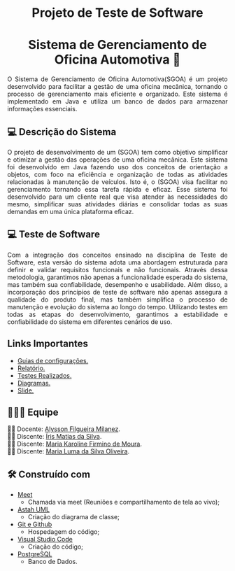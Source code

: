 <h1 align="center"> Projeto de Teste de Software </h1>
<h1 align="center">Sistema de Gerenciamento de Oficina Automotiva 🚗</h1>

   <p align="justify">   O Sistema de Gerenciamento de Oficina Automotiva(SGOA) é um projeto desenvolvido para facilitar a gestão de uma oficina mecânica, tornando o processo de gerenciamento mais eficiente e organizado. Este sistema é implementado em Java e utiliza um banco de dados para armazenar informações essenciais. </p>

   ## **:computer:** Descrição do Sistema 

  <p align="justify">  O projeto de desenvolvimento de um (SGOA) tem como objetivo simplificar e otimizar a gestão das operações de uma oficina mecânica. Este sistema foi desenvolvido em Java fazendo uso dos conceitos de orientação a objetos, com foco na eficiência e organização de todas as atividades relacionadas à manutenção de veículos. Isto é, o (SGOA) visa facilitar no gerenciamento tornando essa tarefa rápida e eficaz. Esse sistema foi desenvolvido para um cliente real que visa atender às necessidades do mesmo, simplificar suas atividades diárias e consolidar todas as suas demandas em uma única plataforma eficaz.
 </p>


## **:computer:** Teste de Software

   <p align="justify">   Com a integração dos conceitos ensinado na disciplina de Teste de Software, esta versão do sistema adota uma abordagem estruturada para definir e validar requisitos funcionais e não funcionais. Através dessa metodologia, garantimos não apenas a funcionalidade esperada do sistema, mas também sua confiabilidade, desempenho e usabilidade. Além disso, a incorporação dos princípios de teste de software não apenas assegura a qualidade do produto final, mas também simplifica o processo de manutenção e evolução do sistema ao longo do tempo. Utilizando testes em todas as etapas do desenvolvimento, garantimos a estabilidade e confiabilidade do sistema em diferentes cenários de uso. </p>

## Links Importantes
   * [Guias de configurações.](https://docs.google.com/document/d/1QNXer5olDYq25rOK9GQ3xSSEoLSVJNweo8Mn3ecqbN0/edit#heading=h.q298exf8ljm8)<br />
   * [Relatório.](https://docs.google.com/document/d/1hchAgYVzjC0Oog2BFJf2ambYpeJtjWHBL9kbRrIlhXY/edit#heading=h.9dbc3vc7bxfy)<br />
   * [Testes Realizados.](https://docs.google.com/document/d/1_DFBd8K1wYIcUHvDQJS0qEaheZoR3OymNIHuwoSun-o/edit)<br />
   * [Diagramas.](https://docs.google.com/document/d/17RFAc26urJRDSvbKNMss2Bo4KzDHqfGP6EgF3V_4sfI/edit#heading=h.2xjqs1e1y9ow)<br />
   * [Slide.](https://docs.google.com/presentation/d/16Pj8JoFoyuRHhLn_DUHzHSMjYocZrgkX_leIlgI9XVw/edit#slide=id.g289aed8708a_0_0)<br />

## :family_man_woman_girl: Equipe

:man_teacher: Docente: [Alysson Filgueira Milanez](https://github.com/alyssonfm).<br />
:woman_student: Discente: [Íris Matias da Silva](https://github.com/IrisMatiasdaSilva).<br />
:woman_student: Discente: [Maria Karoline Firmino de Moura](https://github.com/Mkaroline).<br />
:woman_student: Discente: [Maria Luma da Silva Oliveira](https://github.com/LumaOlli).<br />

## **:hammer_and_wrench:** Construído com
 *  [Meet](https://meet.google.com/)
    * Chamada via meet (Reuniões e compartilhamento de tela ao vivo);    
 *  [Astah UML](https://astah.net/downloads/)
    * Criação do diagrama de classe;
 *  [Git e Github](https://github.com/)
    * Hospedagem do código;
 *  [Visual Studio Code](https://code.visualstudio.com/)
    * Criação do código;
 * [PostgreSQL](https://www.postgresql.org/)
   * Banco de Dados.

    
